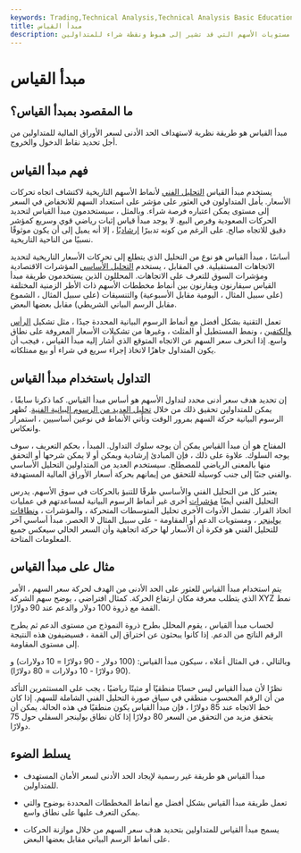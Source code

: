 ```yaml
---
keywords: Trading,Technical Analysis,Technical Analysis Basic Education
title: مبدأ القياس
description: يستخدم مبدأ القياس التحليل الفني لأنماط الرسم البياني للعثور على مستويات الأسهم التي قد تشير إلى هبوط ونقطة شراء للمتداولين.
---
```


# مبدأ القياس
## ما المقصود بمبدأ القياس؟

مبدأ القياس هو طريقة نظرية لاستهداف الحد الأدنى لسعر الأوراق المالية للمتداولين من أجل تحديد نقاط الدخول والخروج.

## فهم مبدأ القياس

يستخدم مبدأ القياس [التحليل الفني](/technicalanalysis) لأنماط الأسهم التاريخية لاكتشاف اتجاه تحركات الأسعار. يأمل المتداولون في العثور على مؤشر على استعداد السهم للانخفاض في السعر إلى مستوى يمكن اعتباره فرصة شراء. وبالمثل ، سيستخدمون مبدأ القياس لتحديد الحركات الصعودية وفرص البيع. لا يوجد مبدأ قياس إثبات رياضي قوي وسريع كمؤشر دقيق للاتجاه صالح. على الرغم من كونه تدبيرًا [إرشاديًا](/heuristics) ، إلا أنه يميل إلى أن يكون موثوقًا نسبيًا من الناحية التاريخية.

أساسًا ، مبدأ القياس هو نوع من التحليل الذي يتطلع إلى تحركات الأسعار التاريخية لتحديد الاتجاهات المستقبلية. في المقابل ، يستخدم [التحليل الأساسي](/fundamentalanalysis) المؤشرات الاقتصادية ومؤشرات السوق للتعرف على الاتجاهات. المحللون الذين يستخدمون طريقة مبدأ القياس سيقارنون ويقارنون بين أنماط مخططات الأسهم ذات الأطر الزمنية المختلفة (على سبيل المثال ، اليومية مقابل الأسبوعية) والتنسيقات (على سبيل المثال ، الشموع مقابل الرسم البياني الشريطي) مقابل بعضها البعض.

تعمل التقنية بشكل أفضل مع أنماط الرسوم البيانية المحددة جيدًا ، مثل تشكيل [الرأس والكتفين](/head-shoulders) ، ونمط المستطيل أو المثلث ، وغيرها من تشكيلات الأسعار المعروفة على نطاق واسع. إذا انحرف سعر السهم عن الاتجاه المتوقع الذي أشار إليه مبدأ القياس ، فيجب أن يكون المتداول جاهزًا لاتخاذ إجراء سريع في شراء أو بيع ممتلكاته.

## التداول باستخدام مبدأ القياس

إن تحديد هدف سعر أدنى محدد لتداول الأسهم هو أساس مبدأ القياس. كما ذكرنا سابقًا ، يمكن للمتداولين تحقيق ذلك من خلال [تحليل العديد من الرسوم البيانية الفنية](/footprint-charts). تُظهر الرسوم البيانية حركة السهم بمرور الوقت وتأتي الأنماط في نوعين أساسيين ، استمرار وانعكاس.

المفتاح هو أن مبدأ القياس يمكن أن يوجه سلوك التداول. المبدأ ، بحكم التعريف ، سوف يوجه السلوك. علاوة على ذلك ، فإن المبادئ إرشادية ويمكن أو لا يمكن شرحها أو التحقق منها بالمعنى الرياضي للمصطلح. سيستخدم العديد من المتداولين التحليل الأساسي والفني جنبًا إلى جنب كوسيلة للتحقق من إيمانهم بحركة أسعار الأوراق المالية المستهدفة.

يعتبر كل من التحليل الفني والأساسي طرقًا للتنبؤ بالحركات في سوق الأسهم. يدرس التحليل الفني أيضًا [مؤشرات](/technicalindicator) أخرى غير أنماط الرسوم البيانية لمساعدتهم في عمليات اتخاذ القرار. تشمل الأدوات الأخرى تحليل المتوسطات المتحركة ، والمؤشرات ، [ونطاقات بولينجر](/bollingerbands) ، ومستويات الدعم أو المقاومة - على سبيل المثال لا الحصر. مبدأ أساسي آخر للتحليل الفني هو فكرة أن الأسعار لها حركة اتجاهية وأن السعر الحالي سيعكس جميع المعلومات المتاحة.

## مثال على مبدأ القياس

يتم استخدام مبدأ القياس للعثور على الحد الأدنى من الهدف لحركة سعر السهم ، الأمر الذي يتطلب معرفة مكان ارتفاع الحركة. كمثال افتراضي ، يوضح سهم الشركة XYZ نمط القمة مع ذروة 100 دولار والدعم عند 90 دولارًا.

لحساب مبدأ القياس ، يقوم المحلل بطرح ذروة النموذج من مستوى الدعم ثم يطرح الرقم الناتج من الدعم. إذا كانوا يبحثون عن اختراق إلى القمة ، فسيضيفون هذه النتيجة إلى مستوى المقاومة.

وبالتالي ، في المثال أعلاه ، سيكون مبدأ القياس: (100 دولار - 90 دولارًا = 10 دولارات) و (90 دولارًا - 10 دولارات = 80 دولارًا).

نظرًا لأن مبدأ القياس ليس حسابًا منطقيًا أو مثبتًا رياضيًا ، يجب على المستثمرين التأكد من أن الرقم المحسوب منطقي في سياق صورة التحليل الفني الشاملة للسهم. إذا كان خط الاتجاه عند 85 دولارًا ، فإن مبدأ القياس يكون منطقيًا في هذه الحالة. يمكن أن يتحقق مزيد من التحقق من السعر 80 دولارًا إذا كان نطاق بولينجر السفلي حول 75 دولارًا.

## يسلط الضوء

- مبدأ القياس هو طريقة غير رسمية لإيجاد الحد الأدنى لسعر الأمان المستهدف للمتداولين.

- تعمل طريقة مبدأ القياس بشكل أفضل مع أنماط المخططات المحددة بوضوح والتي يمكن التعرف عليها على نطاق واسع.

- يسمح مبدأ القياس للمتداولين بتحديد هدف سعر السهم من خلال موازنة الحركات على أنماط الرسم البياني مقابل بعضها البعض.

